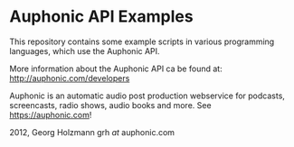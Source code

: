 Auphonic API Examples
=====================


This repository contains some example scripts in various programming languages,
which use the Auphonic API.

More information about the Auphonic API ca be found at:
http://auphonic.com/developers


Auphonic is an automatic audio post production webservice for podcasts,
screencasts, radio shows, audio books and more.
See https://auphonic.com!


2012,
Georg Holzmann
grh _at_ auphonic.com
